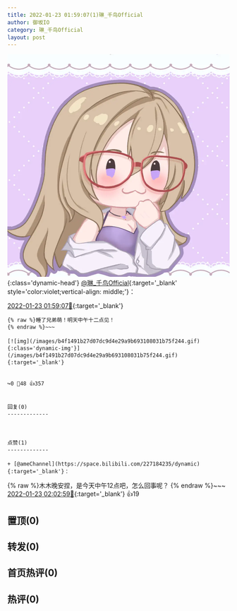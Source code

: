 ```yaml
---
title: 2022-01-23 01:59:07(1)琳_千鸟Official
author: 御坂IO
category: 琳_千鸟Official
layout: post
---
```


![img](/images/c0a88f85ebd0d056f37b114e0748e69556c8b488.jpg){:class='dynamic-head'}
[@琳_千鸟Official](https://space.bilibili.com/1620923329/dynamic){:target='_blank' style='color:violet;vertical-align: middle;'}：

[2022-01-23 01:59:07🔗](https://t.bilibili.com/618629681820544295){:target='_blank'}

~~~
{% raw %}睡了兄弟萌！明天中午十二点见！
{% endraw %}~~~

[![img](/images/b4f1491b27d07dc9d4e29a9b693108031b75f244.gif){:class='dynamic-img'}](/images/b4f1491b27d07dc9d4e29a9b693108031b75f244.gif){:target='_blank'}


↪️0 💬48 👍357


回复(0)
-------------



点赞(1)
-------------

+ [@ameChannel](https://space.bilibili.com/227184235/dynamic){:target='_blank'}：
~~~
{% raw %}木木晚安捏，是今天中午12点吧，怎么回事呢？
{% endraw %}~~~
[2022-01-23 02:02:59🔗](https://t.bilibili.com/618629681820544295#reply99520131104){:target='_blank'} 👍19


置顶(0)
-------------



转发(0)
-------------



首页热评(0)
-------------



热评(0)
-------------



